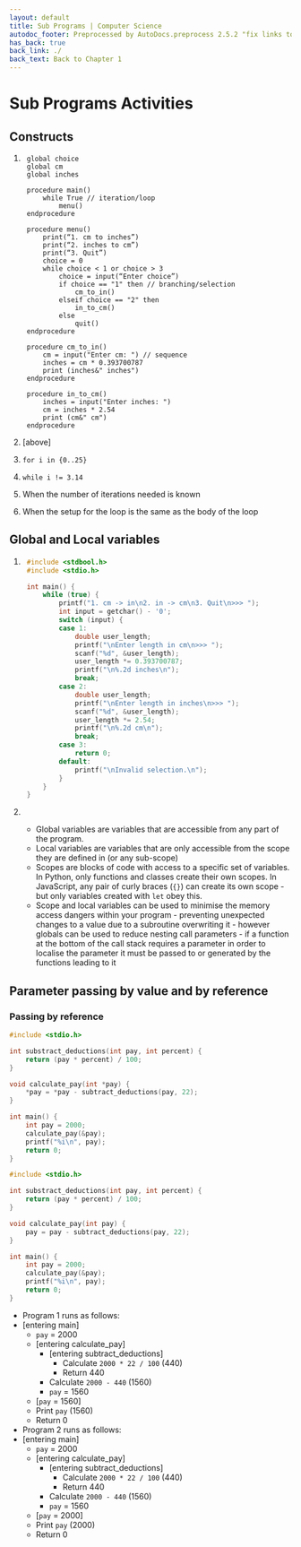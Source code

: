 ```yaml
---
layout: default
title: Sub Programs | Computer Science
autodoc_footer: Preprocessed by AutoDocs.preprocess 2.5.2 "fix links to documents" ⓒ Starwort, 2020
has_back: true
back_link: ./
back_text: Back to Chapter 1
---
```


# Sub Programs Activities

## Constructs

1. ```psc
    global choice
    global cm
    global inches

    procedure main()
        while True // iteration/loop
            menu()
    endprocedure

    procedure menu()
        print(“1. cm to inches”)
        print(“2. inches to cm”)
        print(“3. Quit”)
        choice = 0
        while choice < 1 or choice > 3
            choice = input(“Enter choice”)
            if choice == "1" then // branching/selection
                cm_to_in()
            elseif choice == "2" then
                in_to_cm()
            else
                quit()
    endprocedure

    procedure cm_to_in()
        cm = input("Enter cm: ") // sequence
        inches = cm * 0.393700787
        print (inches&" inches")
    endprocedure

    procedure in_to_cm()
        inches = input("Enter inches: ")
        cm = inches * 2.54
        print (cm&" cm")
    endprocedure
    ```

2. [above]
3. `for i in {0..25}`
4. `while i != 3.14`
5. When the number of iterations needed is known
6. When the setup for the loop is the same as the body of the loop

## Global and Local variables

1. ```c
    #include <stdbool.h>
    #include <stdio.h>

    int main() {
        while (true) {
            printf("1. cm -> in\n2. in -> cm\n3. Quit\n>>> ");
            int input = getchar() - '0';
            switch (input) {
            case 1:
                double user_length;
                printf("\nEnter length in cm\n>>> ");
                scanf("%d", &user_length);
                user_length *= 0.393700787;
                printf("\n%.2d inches\n");
                break;
            case 2:
                double user_length;
                printf("\nEnter length in inches\n>>> ");
                scanf("%d", &user_length);
                user_length *= 2.54;
                printf("\n%.2d cm\n");
                break;
            case 3:
                return 0;
            default:
                printf("\nInvalid selection.\n");
            }
        }
    }
    ```

2. &#x200b;
    - Global variables are variables that are accessible from any part of the program.
    - Local variables are variables that are only accessible from the scope they are defined in (or any sub-scope)
    - Scopes are blocks of code with access to a specific set of variables. In Python, only functions and classes create their own scopes. In JavaScript, any pair of curly braces (`{}`) can create its own scope - but only variables created with `let` obey this.
    - Scope and local variables can be used to minimise the memory access dangers within your program - preventing unexpected changes to a value due to a subroutine overwriting it - however globals can be used to reduce nesting call parameters - if a function at the bottom of the call stack requires a parameter in order to localise the parameter it must be passed to or generated by the functions leading to it

## Parameter passing by value and by reference

### Passing by reference

```c
#include <stdio.h>

int substract_deductions(int pay, int percent) {
    return (pay * percent) / 100;
}

void calculate_pay(int *pay) {
    *pay = *pay - subtract_deductions(pay, 22);
}

int main() {
    int pay = 2000;
    calculate_pay(&pay);
    printf("%i\n", pay);
    return 0;
}
```

```c
#include <stdio.h>

int substract_deductions(int pay, int percent) {
    return (pay * percent) / 100;
}

void calculate_pay(int pay) {
    pay = pay - subtract_deductions(pay, 22);
}

int main() {
    int pay = 2000;
    calculate_pay(&pay);
    printf("%i\n", pay);
    return 0;
}
```

- Program 1 runs as follows:
- [entering main]
  - `pay` = 2000
  - [entering calculate_pay]
    - [entering subtract_deductions]
      - Calculate `2000 * 22 / 100` (440)
      - Return 440
    - Calculate `2000 - 440` (1560)
    - `pay` = 1560
  - [`pay` = 1560]
  - Print `pay` (1560)
  - Return 0
- Program 2 runs as follows:
- [entering main]
  - `pay` = 2000
  - [entering calculate_pay]
    - [entering subtract_deductions]
      - Calculate `2000 * 22 / 100` (440)
      - Return 440
    - Calculate `2000 - 440` (1560)
    - `pay` = 1560
  - [`pay` = 2000]
  - Print `pay` (2000)
  - Return 0

